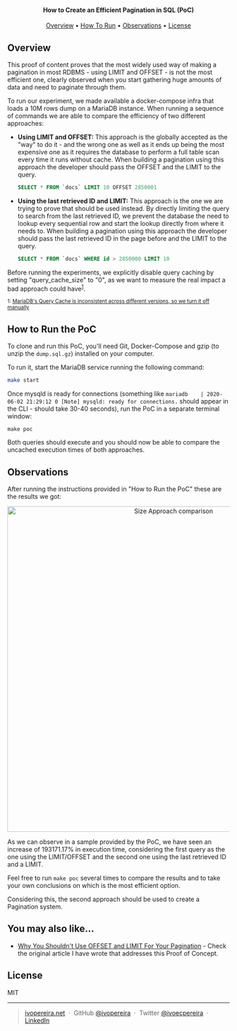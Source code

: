 <h4 align="center">How to Create an Efficient Pagination in SQL (PoC)</h4>

<p align="center">
  <a href="#overview">Overview</a> •
  <a href="#credits">How To Run</a> •
  <a href="#observations">Observations</a> •
  <a href="#license">License</a>
</p>

## Overview

This proof of content proves that the most widely used way of making a pagination in most RDBMS - using LIMIT and OFFSET - is not the most efficient one, clearly observed when you start gathering huge amounts of data and need to paginate through them.

To run our experiment, we made available a docker-compose infra that loads a 10M rows dump on a MariaDB instance. When running a sequence of commands we are able to compare the efficiency of two different approaches:
- **Using LIMIT and OFFSET:** This approach is the globally accepted as the "way" to do it - and the wrong one as well as it ends up being the most expensive one as it requires the database to perform a full table scan every time it runs without cache. When building a pagination using this approach the developer should pass the OFFSET and the LIMIT to the query.

    ```sql
    SELECT * FROM `docs` LIMIT 10 OFFSET 2850001
    ```

- **Using the last retrieved ID and LIMIT:** This approach is the one we are trying to prove that should be used instead. By directly limiting the query to search from the last retrieved ID, we prevent the database the need to lookup every sequential row and start the lookup directly from where it needs to. When building a pagination using this approach the developer should pass the last retrieved ID in the page before and the LIMIT to the query.

    ```sql
    SELECT * FROM `docs` WHERE id > 2850000 LIMIT 10
    ```

Before running the experiments, we explicitly disable query caching by setting "query_cache_size" to "0", as we want to measure the real impact a bad approach could have<sup>[1](#mariadb-inconsistent-query-cache)</sup>.

<small><a name="mariadb-inconsistent-query-cache">1</a>: [MariaDB's Query Cache is inconsistent across different versions, so we turn it off manually](https://mariadb.com/kb/en/query-cache/)</small>

## How to Run the PoC

To clone and run this PoC, you'll need Git, Docker-Compose and gzip (to unzip the `dump.sql.gz`) installed on your computer.

To run it, start the MariaDB service running the following command:
```sh
make start
```

Once mysqld is ready for connections (something like `mariadb    | 2020-06-02 21:29:12 0 [Note] mysqld: ready for connections.` should appear in the CLI - should take 30-40 seconds), run the PoC in a separate terminal window:
```
make poc
```

Both queries should execute and you should now be able to compare the uncached execution times of both approaches.

## Observations

After running the instructions provided in "How to Run the PoC" these are the results we got:

<p align="center">
  <img src="https://user-images.githubusercontent.com/1396475/83573837-1cdef180-a524-11ea-9ccb-9c0479a8116e.png" alt="Size Approach comparison" width="738">
</p>

As we can observe in a sample provided by the PoC, we have seen an increase of 193171.17% in execution time, considering the first query as the one using the LIMIT/OFFSET and the second one using the last retrieved ID and a LIMIT.

Feel free to run `make poc` several times to compare the results and to take your own conclusions on which is the most efficient option.

Considering this, the second approach should be used to create a Pagination system.

## You may also like...

- [Why You Shouldn't Use OFFSET and LIMIT For Your Pagination](https://ivopereira.net/content/efficient-pagination-dont-use-offset-limit) - Check the original article I have wrote that addresses this Proof of Concept.

## License

MIT

---

> [ivopereira.net](https://ivopereira.net) &nbsp;&middot;&nbsp;
> GitHub [@ivopereira](https://github.com/ivopereira) &nbsp;&middot;&nbsp;
> Twitter [@ivoecpereira](https://twitter.com/ivoecpereira) &nbsp;&middot;&nbsp;
> [LinkedIn](https://linkedin.com/in/ivopereira/)
